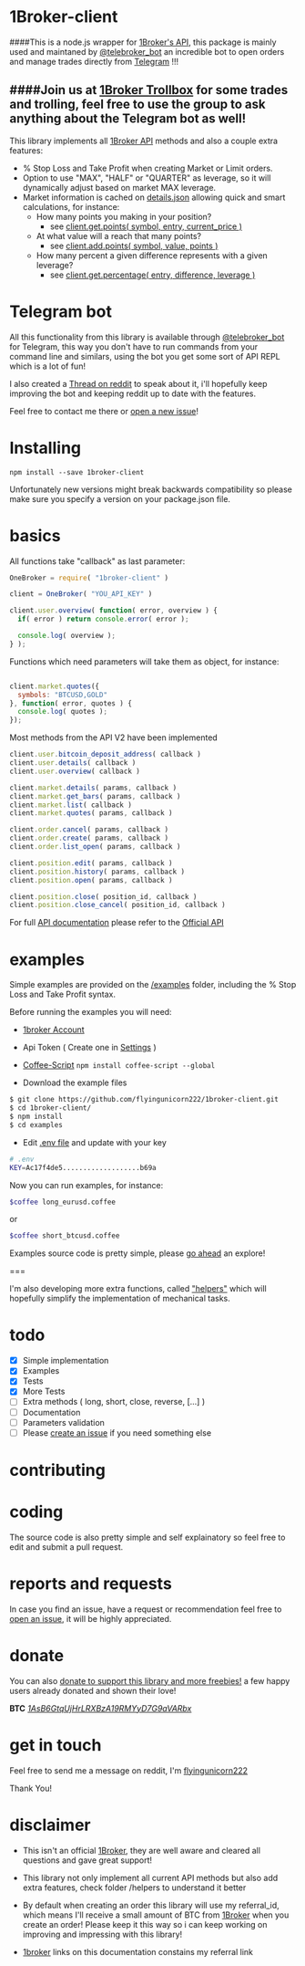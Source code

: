 1Broker-client
===

####This is a node.js wrapper for [1Broker's API](https://1broker.com/?c=en/action/r&i=11468), this package is mainly used and maintaned by [@telebroker_bot](https://telegram.me/telebroker_bot) an incredible bot to open orders and manage trades directly from [Telegram](https://telegram.org/) !!!

####Join us at [1Broker Trollbox](https://telegram.me/Trollbox_1Broker) for some trades and trolling, feel free to use the group to ask anything about the Telegram bot as well!
--


This library implements all [1Broker API](https://1broker.com/?c=api_documentation) methods and also a couple extra features:

 - % Stop Loss and Take Profit when creating Market or Limit orders.
 - Option to use "MAX", "HALF" or "QUARTER" as leverage, so it will dynamically adjust based on market MAX leverage.
 - Market information is cached on [details.json](https://github.com/flyingunicorn222/1broker-client/blob/v2/src/info/details.json) allowing quick and smart calculations, for instance:
   - How many points you making in your position?
     - see [client.get.points( symbol, entry, current_price )](https://github.com/flyingunicorn222/1broker-client/blob/v2/src/helpers/get/points.coffee)
   - At what value will a reach that many points?
     - see [client.add.points( symbol, value, points )](https://github.com/flyingunicorn222/1broker-client/blob/v2/src/helpers/add/points.coffee)
   - How many percent a given difference represents with a given leverage?
     - see [client.get.percentage( entry, difference, leverage )](https://github.com/flyingunicorn222/1broker-client/blob/v2/src/helpers/get/percentage.coffee)

Telegram bot
====
All this functionality from this library is available through [@telebroker_bot](https://telegram.me/telebroker_bot) for Telegram, this way you don't have to run commands from your command line and similars, using the bot you get some sort of API REPL which is a lot of fun!

I also created a [Thread on reddit](https://www.reddit.com/r/1Broker/comments/582eks/you_can_buy_and_sell_on_1broker_directly_from/) to speak about it, i'll hopefully keep improving the bot and keeping reddit up to date with the features.

Feel free to contact me there or [open a new issue](https://github.com/flyingunicorn222/1broker-client/issues/new)!


Installing
====

````npm install --save 1broker-client````

Unfortunately new versions might break backwards
compatibility so please make sure you specify a version on your package.json
file.

basics
====

All functions take "callback" as last parameter:

````javascript
OneBroker = require( "1broker-client" )

client = OneBroker( "YOU_API_KEY" )

client.user.overview( function( error, overview ) {
  if( error ) return console.error( error );

  console.log( overview );
} );
````

Functions which need parameters will take them as object, for instance:

````javascript

client.market.quotes({
  symbols: "BTCUSD,GOLD"
}, function( error, quotes ) {
  console.log( quotes );
});

````

Most methods from the API V2 have been implemented


````javascript
client.user.bitcoin_deposit_address( callback )
client.user.details( callback )
client.user.overview( callback )

client.market.details( params, callback )
client.market.get_bars( params, callback )
client.market.list( callback )
client.market.quotes( params, callback )

client.order.cancel( params, callback )
client.order.create( params, callback )
client.order.list_open( params, callback )

client.position.edit( params, callback )
client.position.history( params, callback )
client.position.open( params, callback )

client.position.close( position_id, callback )
client.position.close_cancel( position_id, callback )
````

For full [API documentation](https://1broker.com/?c=en/content/api-documentation) please refer to the [Official API](https://1broker.com/?c=en/content/api-documentation)

examples
====

Simple examples are provided on the [/examples](https://github.com/flyingunicorn222/1broker-client/tree/v1/examples) folder, including
the % Stop Loss and Take Profit syntax.

Before running the examples you will need:

 - [1broker Account](https://1broker.com/?c=en/action/r&i=11468)

 - Api Token ( Create one in [Settings](https://1broker.com/?u1=account_settings) )

 - [Coffee-Script](http://coffeescript.org/) ```npm install coffee-script --global```

 - Download the example files

```bash
$ git clone https://github.com/flyingunicorn222/1broker-client.git
$ cd 1broker-client/
$ npm install
$ cd examples
```

 - Edit [.env file](https://github.com/flyingunicorn222/1broker-client/blob/v1/.env) and update with your key

```bash
# .env
KEY=Ac17f4de5...................b69a
```

Now you can run examples, for instance:
```bash
$coffee long_eurusd.coffee
```
or
```bash
$coffee short_btcusd.coffee
```
Examples source code is pretty simple, please [go ahead](https://github.com/flyingunicorn222/1broker-client/blob/v1/examples/) an explore!

===

I'm also developing more extra functions, called ["helpers"](https://github.com/flyingunicorn222/1broker-client/tree/v1/src/helpers) which will
hopefully simplify the implementation of mechanical tasks.

todo
====

- [x] Simple implementation
- [x] Examples
- [x] Tests
- [x] More Tests
- [ ] Extra methods ( long, short, close, reverse, [...] )
- [ ] Documentation
- [ ] Parameters validation
- [ ] Please [create an issue](https://github.com/flyingunicorn222/1broker-client/issues/new) if you need something else

contributing
====

coding
=====
The source code is also pretty simple and self explainatory so feel free
to edit and submit a pull request.

reports and requests
=====
In case you find an issue, have a request or recommendation feel free to [open
an issue](https://github.com/flyingunicorn222/1broker-client/issues/new), it will be highly appreciated.

donate
=====
You can also [donate to support this library and more freebies!](https://blockchain.info/address/1AsB6GtqUjHrLRXBzA19RMYyD7G9aVARbx)
a few happy users already donated and shown their love!

**BTC** [*1AsB6GtqUjHrLRXBzA19RMYyD7G9aVARbx*](https://blockchain.info/address/1AsB6GtqUjHrLRXBzA19RMYyD7G9aVARbx)

get in touch
====

Feel free to send me a message on reddit, I'm [flyingunicorn222](https://www.reddit.com/user/flyingunicorn222)

Thank You!

disclaimer
====
 - This isn't an official [1Broker](https://1broker.com/?r=11468), they are well aware and cleared all questions and gave great support!

 - This library not only implement all current API methods but also add extra features, check folder /helpers to understand it better

 - By default when creating an order this library will use my referral_id,
which means I'll receive a small amount of BTC from [1Broker](https://1broker.com/?r=11468)
when you create an order! Please keep it this way so i can keep working on improving and impressing with this library!

 - [1broker](https://1broker.com/?r=11468) links on this documentation
constains my referral link
